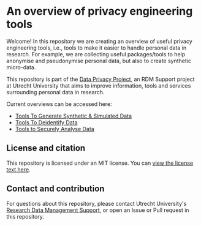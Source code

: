 # An overview of privacy engineering tools

Welcome! In this repository we are creating an overview of useful privacy engineering tools, i.e., tools to make it easier to handle personal data in research. For example, we are collecting useful packages/tools to help anonymise and pseudonymise personal data, but also to create synthetic micro-data. 

This repository is part of the <a href="https://utrechtuniversity.github.io/dataprivacyproject" target="_blank">Data Privacy Project</a>, an RDM Support project at Utrecht University that aims to improve information, tools and services surrounding personal data in research. 

Current overviews can be accessed here:
- [Tools To Generate Synthetic & Simulated Data](synthetic-simulated-data)
- [Tools To Deidentify Data](deidentification)
- [Tools to Securely Analyse Data](secure-computing)

## License and citation

This repository is licensed under an MIT license. You can [view the license text here](/LICENSE.md). 

## Contact and contribution

For questions about this repository, please contact Utrecht University's <a href = "https://www.uu.nl/en/research/research-data-management/contact-us" target = "_blank">Research Data Management Support</a>, or open an Issue or Pull request in this repository.
